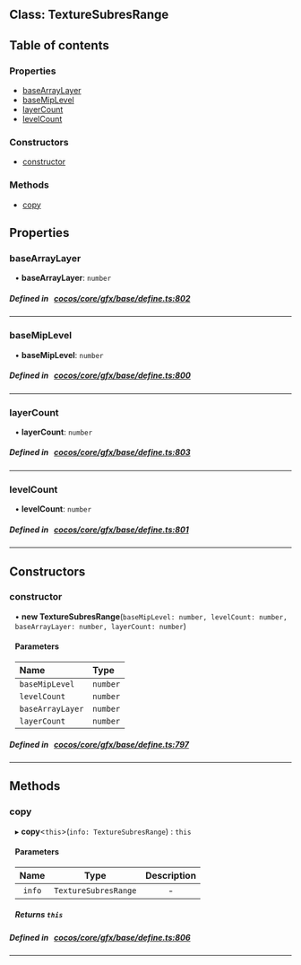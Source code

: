 
## Class: TextureSubresRange





<div class="table-of-content">
<h2>Table of contents</h2>


### Properties

- [ baseArrayLayer](#baseArrayLayer)
- [ baseMipLevel](#baseMipLevel)
- [ layerCount](#layerCount)
- [ levelCount](#levelCount)

### Constructors

- [ constructor](#constructor)

### Methods

- [ copy](#copy)
</div>

## Properties


### baseArrayLayer
<div style="margin-left: 10px;">




•  **baseArrayLayer**:
`number` 
</div>

##### Defined in &nbsp;   [cocos/core/gfx/base/define.ts:802](https://github.com/cocos-creator/engine/blob/c7bf6b8a9/cocos/core/gfx/base/define.ts#L802)&nbsp;


___


### baseMipLevel
<div style="margin-left: 10px;">




•  **baseMipLevel**:
`number` 
</div>

##### Defined in &nbsp;   [cocos/core/gfx/base/define.ts:800](https://github.com/cocos-creator/engine/blob/c7bf6b8a9/cocos/core/gfx/base/define.ts#L800)&nbsp;


___


### layerCount
<div style="margin-left: 10px;">




•  **layerCount**:
`number` 
</div>

##### Defined in &nbsp;   [cocos/core/gfx/base/define.ts:803](https://github.com/cocos-creator/engine/blob/c7bf6b8a9/cocos/core/gfx/base/define.ts#L803)&nbsp;


___


### levelCount
<div style="margin-left: 10px;">




•  **levelCount**:
`number` 
</div>

##### Defined in &nbsp;   [cocos/core/gfx/base/define.ts:801](https://github.com/cocos-creator/engine/blob/c7bf6b8a9/cocos/core/gfx/base/define.ts#L801)&nbsp;


___

<!---->
## Constructors


### constructor
<div style="margin-left: 10px;">

• **new TextureSubresRange**(`baseMipLevel: number, levelCount: number, baseArrayLayer: number, layerCount: number`)

#### Parameters

| Name | Type |
| :------ | :------ |
| `baseMipLevel` | `number` |
| `levelCount` | `number` |
| `baseArrayLayer` | `number` |
| `layerCount` | `number` |
</div>

##### Defined in &nbsp;   [cocos/core/gfx/base/define.ts:797](https://github.com/cocos-creator/engine/blob/c7bf6b8a9/cocos/core/gfx/base/define.ts#L797)&nbsp;


---

<!---->
## Methods

### copy

<div style="margin-left: 10px;">

▸   **copy**<`this`\>(`info: TextureSubresRange`) : `this`



#### Parameters

| Name | Type | Description |
| :------: | :------: | :------: |
| `info` | `TextureSubresRange` | - |


##### Returns `this`
</div>

##### Defined in &nbsp;   [cocos/core/gfx/base/define.ts:806](https://github.com/cocos-creator/engine/blob/c7bf6b8a9/cocos/core/gfx/base/define.ts#L806)&nbsp;
___
<!---->



